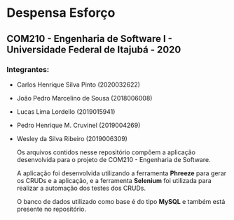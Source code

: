 # Despensa Esforço
## COM210 - Engenharia de Software I - Universidade Federal de Itajubá - 2020

### Integrantes:
* Carlos Henrique Silva Pinto (2020032622)
* João Pedro Marcelino de Sousa (2018006008)
* Lucas Lima Lordello (2019015941)
* Pedro Henrique M. Cruvinel (2019004269)
* Wesley da Silva Ribeiro (2019006309)

  Os arquivos contidos nesse repositório compõem a aplicação desenvolvida para o projeto de COM210 - Engenharia de Software. 

  A aplicação foi desenvolvida utilizando a ferramenta **Phreeze** para gerar os CRUDs e a aplicação, e a ferramenta **Selenium** foi 
utilizada para realizar a automação dos testes dos CRUDs.

  O banco de dados utilizado como base é do tipo **MySQL** e também está presente no repositório.
  
